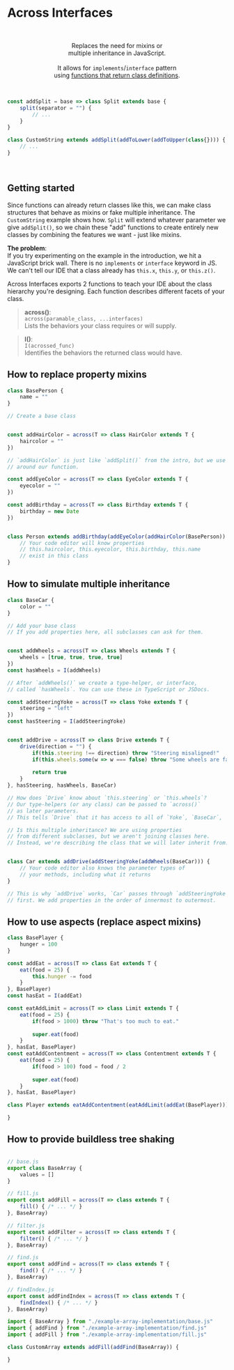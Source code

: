 # Across Interfaces
  
<br>  
  
<p align="center">  
Replaces the need for mixins or <br> 
multiple inheritance in JavaScript. <br><br>
  It allows for <code>implements</code>/<code>interface</code> pattern <br> 
using <a href="https://javascript.info/class#class-expression">functions that return class definitions</a>.
</p>
  
<br>

```js
const addSplit = base => class Split extends base {
    split(separator = "") {
        // ...
    }
}
```
  
```js
class CustomString extends addSplit(addToLower(addToUpper(class{}))) {
    // ...
}
```

<br>
  
## Getting started
Since functions can already return classes like this, we can make 
class structures that behave as mixins or fake multiple inheritance.
The `CustomString` example shows how. `Split` will extend 
whatever parameter we give `addSplit()`, so we chain these "add" functions 
to create entirely new classes by combining the features we want - just like 
mixins. 
  
**The problem**:  
If you try experimenting on the example in the introduction, we hit a JavaScript 
brick wall. There is no `implements` or `interface` keyword in JS. We can't tell 
our IDE that a class already has `this.x`, `this.y`, or `this.z()`.  
  
Across Interfaces exports 2 functions to teach your IDE about the
class hierarchy you're designing. Each function describes different facets of 
your class. 
  
> **across()**:  
`across(paramable_class, ...interfaces)`  
Lists the behaviors your class requires or will supply.  
  
> **I()**:  
`I(acrossed_func)`  
Identifies the behaviors the returned class would have.  
  
## How to replace property mixins
```js
class BasePerson {
    name = ""
}

// Create a base class


const addHairColor = across(T => class HairColor extends T {
    haircolor = ""
})

// `addHairColor` is just like `addSplit()` from the intro, but we use `across()` 
// around our function.

const addEyeColor = across(T => class EyeColor extends T {
    eyecolor = ""
})

const addBirthday = across(T => class Birthday extends T {
    birthday = new Date
})


class Person extends addBirthday(addEyeColor(addHairColor(BasePerson)) {
    // Your code editor will know properties 
    // this.haircolor, this.eyecolor, this.birthday, this.name
    // exist in this class
}
``` 
  
## How to simulate multiple inheritance
```js
class BaseCar {
    color = ""
}

// Add your base class
// If you add properties here, all subclasses can ask for them.


const addWheels = across(T => class Wheels extends T {
    wheels = [true, true, true, true]
})
const hasWheels = I(addWheels)

// After `addWheels()` we create a type-helper, or interface, 
// called `hasWheels`. You can use these in TypeScript or JSDocs.

const addSteeringYoke = across(T => class Yoke extends T {
    steering = "left"
})
const hasSteering = I(addSteeringYoke)


const addDrive = across(T => class Drive extends T {
    drive(direction = "") {
        if(this.steering !== direction) throw "Steering misaligned!"
        if(this.wheels.some(w => w === false) throw "Some wheels are faulty!"
        
        return true
    }
}, hasSteering, hasWheels, BaseCar)

// How does `Drive` know about `this.steering` or `this.wheels`?
// Our type-helpers (or any class) can be passed to `across()` 
// as later parameters.
// This tells `Drive` that it has access to all of `Yoke`, `BaseCar`, `Wheels`

// Is this multiple inheritance? We are using properties 
// from different subclasses, but we aren't joining classes here. 
// Instead, we're describing the class that we will later inherit from.


class Car extends addDrive(addSteeringYoke(addWheels(BaseCar))) {
    // Your code editor also knows the parameter types of 
    // your methods, including what it returns
}

// This is why `addDrive` works, `Car` passes through `addSteeringYoke` 
// first. We add properties in the order of innermost to outermost.
```
  
## How to use aspects (replace aspect mixins)
```js
class BasePlayer {
    hunger = 100
}

const addEat = across(T => class Eat extends T {
    eat(food = 25) {
        this.hunger -= food
    }
}, BasePlayer)
const hasEat = I(addEat)

const eatAddLimit = across(T => class Limit extends T {
    eat(food = 25) {
        if(food > 1000) throw "That's too much to eat."
        
        super.eat(food)
    }
}, hasEat, BasePlayer)
const eatAddContentment = across(T => class Contentment extends T {
    eat(food = 25) {
        if(food > 100) food = food / 2
        
        super.eat(food)
    }
}, hasEat, BasePlayer)

class Player extends eatAddContentment(eatAddLimit(addEat(BasePlayer))) {

}
```
## How to provide buildless tree shaking
```js

// base.js
export class BaseArray {
    values = []
}

// fill.js
export const addFill = across(T => class extends T {
    fill() { /* ... */ }
}, BaseArray)

// filter.js
export const addFilter = across(T => class extends T {
    filter() { /* ... */ }
}, BaseArray)

// find.js
export const addFind = across(T => class extends T {
    find() { /* ... */ }
}, BaseArray)

// findIndex.js
export const addFindIndex = across(T => class extends T {
    findIndex() { /* ... */ }
}, BaseArray)
```
```js
import { BaseArray } from "./example-array-implementation/base.js" 
import { addFind } from "./example-array-implementation/find.js" 
import { addFill } from "./example-array-implementation/fill.js" 

class CustomArray extends addFill(addFind(BaseArray)) {

}
```
